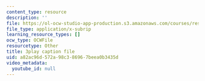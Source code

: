 ```yaml
---
content_type: resource
description: ''
file: https://ol-ocw-studio-app-production.s3.amazonaws.com/courses/res-9-003-brains-minds-and-machines-summer-course-summer-2015/a82ac96d572a98c386967beea0b3435d_2304733.srt
file_type: application/x-subrip
learning_resource_types: []
ocw_type: OCWFile
resourcetype: Other
title: 3play caption file
uid: a82ac96d-572a-98c3-8696-7beea0b3435d
video_metadata:
  youtube_id: null
---
```

